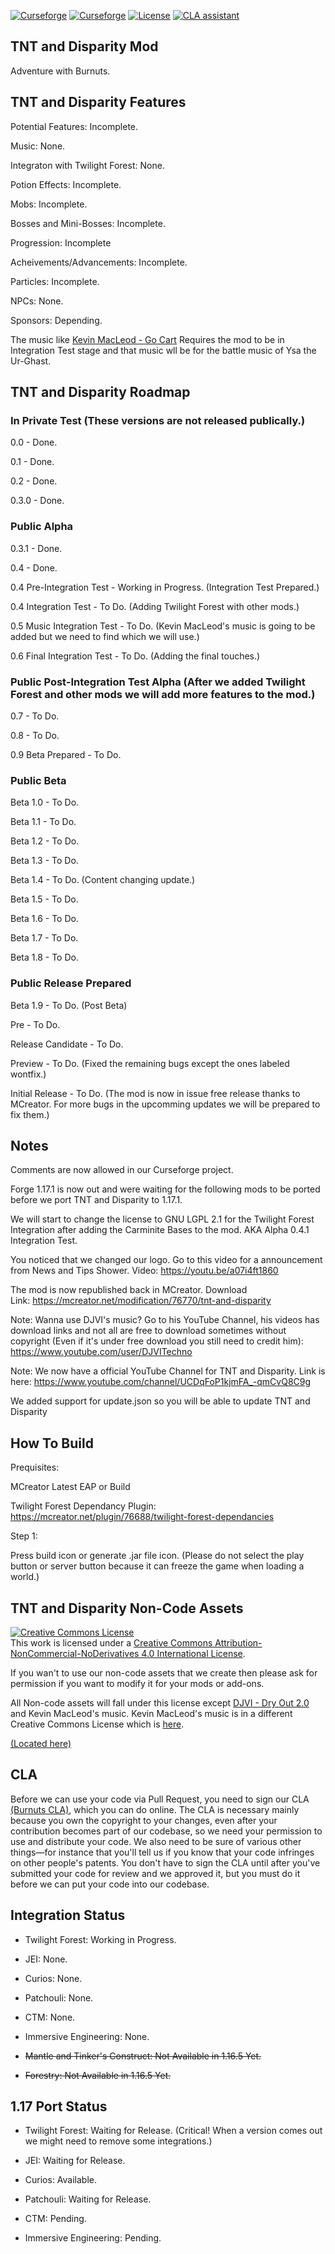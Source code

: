 [![Curseforge](http://cf.way2muchnoise.eu/full_tnt-and-disparity_downloads.svg)](https://minecraft.curseforge.com/projects/tnt-and-disparity) [![Curseforge](http://cf.way2muchnoise.eu/versions/For%20MC_tnt-and-disparity_all.svg)](https://minecraft.curseforge.com/projects/tnt-and-disparity) [![License](https://img.shields.io/badge/License-GNU-blue.svg?style=flat-square)](https://opensource.org/licenses/LGPL-2.1) [![CLA assistant](https://cla-assistant.io/readme/badge/Team-Burnuts/BurnutsPlusTNTandDisparityMod)](https://cla-assistant.io/Team-Burnuts/BurnutsPlusTNTandDisparityMod)
## TNT and Disparity Mod

Adventure with Burnuts.

## TNT and Disparity Features

Potential Features: Incomplete.

Music: None.

Integraton with Twilight Forest: None.

Potion Effects: Incomplete.

Mobs: Incomplete.

Bosses and Mini-Bosses: Incomplete.

Progression: Incomplete

Acheivements/Advancements: Incomplete.

Particles: Incomplete.

NPCs: None.

Sponsors: Depending.

The music like [Kevin MacLeod - Go Cart](https://incompetech.com/music/royalty-free/index.html?isrc=USUAN1300006) Requires the mod to be in Integration Test stage and that music wll be for the battle music of Ysa the Ur-Ghast. 

## TNT and Disparity Roadmap

### In Private Test (These versions are not released publically.)

0.0 - Done.

0.1 - Done.

0.2 - Done.

0.3.0 - Done.

### Public Alpha

0.3.1 - Done.

0.4 - Done.

0.4 Pre-Integration Test - Working in Progress. (Integration Test Prepared.)

0.4 Integration Test - To Do. (Adding Twilight Forest with other mods.)

0.5 Music Integration Test - To Do. (Kevin MacLeod's music is going to be added but we need to find which we will use.)

0.6 Final Integration Test - To Do. (Adding the final touches.)

### Public Post-Integration Test Alpha (After we added Twilight Forest and other mods we will add more features to the mod.)

0.7 - To Do.

0.8 - To Do.

0.9 Beta Prepared - To Do.

### Public Beta

Beta 1.0 - To Do.

Beta 1.1 - To Do.

Beta 1.2 - To Do.

Beta 1.3 - To Do.

Beta 1.4 - To Do. (Content changing update.)

Beta 1.5 - To Do.

Beta 1.6 - To Do.

Beta 1.7 - To Do.

Beta 1.8 - To Do.

### Public Release Prepared

Beta 1.9 - To Do. (Post Beta)

Pre - To Do.

Release Candidate - To Do.

Preview - To Do. (Fixed the remaining bugs except the ones labeled wontfix.)

Initial Release - To Do. (The mod is now in issue free release thanks to MCreator. For more bugs in the upcomming updates we will be prepared to fix them.)

## Notes

Comments are now allowed in our Curseforge project.

Forge 1.17.1 is now out and were waiting for the following mods to be ported before we port TNT and Disparity to 1.17.1.

We will start to change the license to GNU LGPL 2.1 for the Twilight Forest Integration after adding the Carminite Bases to the mod. AKA Alpha 0.4.1 Integration Test.

You noticed that we changed our logo. Go to this video for a announcement from News and Tips Shower. Video: https://youtu.be/a07i4ft1860

The mod is now republished back in MCreator. Download Link: https://mcreator.net/modification/76770/tnt-and-disparity

Note: Wanna use DJVI's music? Go to his YouTube Channel, his videos has download links and not all are free to download sometimes without copyright (Even if it's under free download you still need to credit him): https://www.youtube.com/user/DJVITechno

Note: We now have a official YouTube Channel for TNT and Disparity. Link is here: https://www.youtube.com/channel/UCDqFoP1kjmFA_-qmCvQ8C9g

We added support for update.json so you will be able to update TNT and Disparity

## How To Build

Prequisites:

MCreator Latest EAP or Build

Twilight Forest Dependancy Plugin: https://mcreator.net/plugin/76688/twilight-forest-dependancies

Step 1:

Press build icon or generate .jar file icon. (Please do not select the play button or server button because it can freeze the game when loading a world.)

## TNT and Disparity Non-Code Assets
<a rel="license" href="http://creativecommons.org/licenses/by-nc-nd/4.0/"><img alt="Creative Commons License" style="border-width:0" src="https://i.creativecommons.org/l/by-nc-nd/4.0/88x31.png" /></a><br />This work is licensed under a <a rel="license" href="http://creativecommons.org/licenses/by-nc-nd/4.0/">Creative Commons Attribution-NonCommercial-NoDerivatives 4.0 International License</a>.

If you wan't to use our non-code assets that we create then please ask for permission if you want to modify it for your mods or add-ons.

All Non-code assets will fall under this license except [DJVI - Dry Out 2.0](https://github.com/Team-Burnuts/BurnutsPlusTNTandDisparityMod/blob/master/src/main/resources/assets/tnt_and_disparity/sounds/djvi-dry-out-2.0-mp3.ogg) and Kevin MacLeod's music. Kevin MacLeod's music is in a different Creative Commons License which is [here](https://creativecommons.org/licenses/by/3.0/).

[(Located here)](src/main/resources/assets)

## CLA

Before we can use your code via Pull Request, you need to sign our CLA [(Burnuts CLA)](https://cla-assistant.io/Team-Burnuts/BurnutsPlusTNTandDisparityMod), which you can do online.
The CLA is necessary mainly because you own the copyright to your changes, even after your contribution 
becomes part of our codebase, so we need your permission to use and distribute your code. We also need to be sure 
of various other things—for instance that you'll tell us if you know that your code infringes on other people's patents. 
You don't have to sign the CLA until after you've submitted your code for review and we approved it, but you must do it before
 we can put your code into our codebase.

## Integration Status

- Twilight Forest: Working in Progress.

- JEI: None.

- Curios: None.

- Patchouli: None.

- CTM: None.

- Immersive Engineering: None.

- ~~Mantle and Tinker's Construct: Not Available in 1.16.5 Yet.~~

- ~~Forestry: Not Available in 1.16.5 Yet.~~

## 1.17 Port Status

- Twilight Forest: Waiting for Release. (Critical! When a version comes out we might need to remove some integrations.)

- JEI: Waiting for Release.

- Curios: Available.

- Patchouli: Waiting for Release.

- CTM: Pending.

- Immersive Engineering: Pending.
